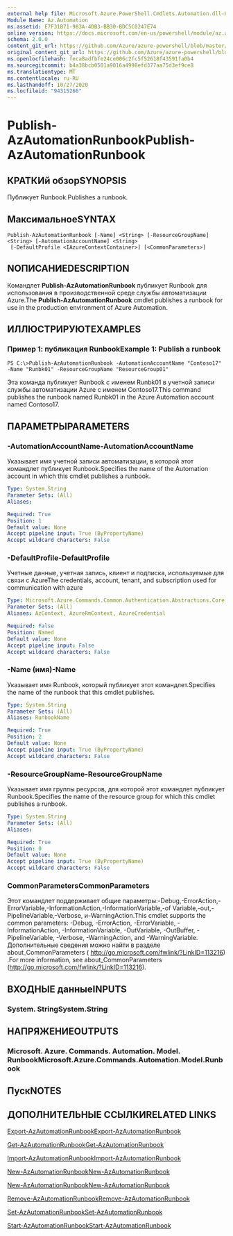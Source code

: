 ```yaml
---
external help file: Microsoft.Azure.PowerShell.Cmdlets.Automation.dll-Help.xml
Module Name: Az.Automation
ms.assetid: E7F31B71-983A-4DB3-BB30-BDC5C0247E74
online version: https://docs.microsoft.com/en-us/powershell/module/az.automation/publish-azautomationrunbook
schema: 2.0.0
content_git_url: https://github.com/Azure/azure-powershell/blob/master/src/Automation/Automation/help/Publish-AzAutomationRunbook.md
original_content_git_url: https://github.com/Azure/azure-powershell/blob/master/src/Automation/Automation/help/Publish-AzAutomationRunbook.md
ms.openlocfilehash: feca8adfbfe24ce006c2fc5f52618f43591fa0b4
ms.sourcegitcommit: b4a38bcb0501a9016a4998efd377aa75d3ef9ce8
ms.translationtype: MT
ms.contentlocale: ru-RU
ms.lasthandoff: 10/27/2020
ms.locfileid: "94315266"
---
```

# <span data-ttu-id="3403f-101">Publish-AzAutomationRunbook</span><span class="sxs-lookup"><span data-stu-id="3403f-101">Publish-AzAutomationRunbook</span></span>

## <span data-ttu-id="3403f-102">КРАТКИй обзор</span><span class="sxs-lookup"><span data-stu-id="3403f-102">SYNOPSIS</span></span>
<span data-ttu-id="3403f-103">Публикует Runbook.</span><span class="sxs-lookup"><span data-stu-id="3403f-103">Publishes a runbook.</span></span>

## <span data-ttu-id="3403f-104">Максимальное</span><span class="sxs-lookup"><span data-stu-id="3403f-104">SYNTAX</span></span>

```
Publish-AzAutomationRunbook [-Name] <String> [-ResourceGroupName] <String> [-AutomationAccountName] <String>
 [-DefaultProfile <IAzureContextContainer>] [<CommonParameters>]
```

## <span data-ttu-id="3403f-105">NОПИСАНИЕ</span><span class="sxs-lookup"><span data-stu-id="3403f-105">DESCRIPTION</span></span>
<span data-ttu-id="3403f-106">Командлет **Publish-AzAutomationRunbook** публикует Runbook для использования в производственной среде службы автоматизации Azure.</span><span class="sxs-lookup"><span data-stu-id="3403f-106">The **Publish-AzAutomationRunbook** cmdlet publishes a runbook for use in the production environment of Azure Automation.</span></span>

## <span data-ttu-id="3403f-107">ИЛЛЮСТРИРУЮТ</span><span class="sxs-lookup"><span data-stu-id="3403f-107">EXAMPLES</span></span>

### <span data-ttu-id="3403f-108">Пример 1: публикация Runbook</span><span class="sxs-lookup"><span data-stu-id="3403f-108">Example 1: Publish a runbook</span></span>
```
PS C:\>Publish-AzAutomationRunbook -AutomationAccountName "Contoso17" -Name "Runbk01" -ResourceGroupName "ResourceGroup01"
```

<span data-ttu-id="3403f-109">Эта команда публикует Runbook с именем Runbk01 в учетной записи службы автоматизации Azure с именем Contoso17.</span><span class="sxs-lookup"><span data-stu-id="3403f-109">This command publishes the runbook named Runbk01 in the Azure Automation account named Contoso17.</span></span>

## <span data-ttu-id="3403f-110">ПАРАМЕТРЫ</span><span class="sxs-lookup"><span data-stu-id="3403f-110">PARAMETERS</span></span>

### <span data-ttu-id="3403f-111">-AutomationAccountName</span><span class="sxs-lookup"><span data-stu-id="3403f-111">-AutomationAccountName</span></span>
<span data-ttu-id="3403f-112">Указывает имя учетной записи автоматизации, в которой этот командлет публикует Runbook.</span><span class="sxs-lookup"><span data-stu-id="3403f-112">Specifies the name of the Automation account in which this cmdlet publishes a runbook.</span></span>

```yaml
Type: System.String
Parameter Sets: (All)
Aliases:

Required: True
Position: 1
Default value: None
Accept pipeline input: True (ByPropertyName)
Accept wildcard characters: False
```

### <span data-ttu-id="3403f-113">-DefaultProfile</span><span class="sxs-lookup"><span data-stu-id="3403f-113">-DefaultProfile</span></span>
<span data-ttu-id="3403f-114">Учетные данные, учетная запись, клиент и подписка, используемые для связи с Azure</span><span class="sxs-lookup"><span data-stu-id="3403f-114">The credentials, account, tenant, and subscription used for communication with azure</span></span>

```yaml
Type: Microsoft.Azure.Commands.Common.Authentication.Abstractions.Core.IAzureContextContainer
Parameter Sets: (All)
Aliases: AzContext, AzureRmContext, AzureCredential

Required: False
Position: Named
Default value: None
Accept pipeline input: False
Accept wildcard characters: False
```

### <span data-ttu-id="3403f-115">-Name (имя)</span><span class="sxs-lookup"><span data-stu-id="3403f-115">-Name</span></span>
<span data-ttu-id="3403f-116">Указывает имя Runbook, который публикует этот командлет.</span><span class="sxs-lookup"><span data-stu-id="3403f-116">Specifies the name of the runbook that this cmdlet publishes.</span></span>

```yaml
Type: System.String
Parameter Sets: (All)
Aliases: RunbookName

Required: True
Position: 2
Default value: None
Accept pipeline input: True (ByPropertyName)
Accept wildcard characters: False
```

### <span data-ttu-id="3403f-117">-ResourceGroupName</span><span class="sxs-lookup"><span data-stu-id="3403f-117">-ResourceGroupName</span></span>
<span data-ttu-id="3403f-118">Указывает имя группы ресурсов, для которой этот командлет публикует Runbook.</span><span class="sxs-lookup"><span data-stu-id="3403f-118">Specifies the name of the resource group for which this cmdlet publishes a runbook.</span></span>

```yaml
Type: System.String
Parameter Sets: (All)
Aliases:

Required: True
Position: 0
Default value: None
Accept pipeline input: True (ByPropertyName)
Accept wildcard characters: False
```

### <span data-ttu-id="3403f-119">CommonParameters</span><span class="sxs-lookup"><span data-stu-id="3403f-119">CommonParameters</span></span>
<span data-ttu-id="3403f-120">Этот командлет поддерживает общие параметры:-Debug,-ErrorAction,-ErrorVariable,-InformationAction,-InformationVariable,-of Variable,-out,-PipelineVariable,-Verbose, и-WarningAction.</span><span class="sxs-lookup"><span data-stu-id="3403f-120">This cmdlet supports the common parameters: -Debug, -ErrorAction, -ErrorVariable, -InformationAction, -InformationVariable, -OutVariable, -OutBuffer, -PipelineVariable, -Verbose, -WarningAction, and -WarningVariable.</span></span> <span data-ttu-id="3403f-121">Дополнительные сведения можно найти в разделе about_CommonParameters ( http://go.microsoft.com/fwlink/?LinkID=113216) .</span><span class="sxs-lookup"><span data-stu-id="3403f-121">For more information, see about_CommonParameters (http://go.microsoft.com/fwlink/?LinkID=113216).</span></span>

## <span data-ttu-id="3403f-122">ВХОДНЫЕ данные</span><span class="sxs-lookup"><span data-stu-id="3403f-122">INPUTS</span></span>

### <span data-ttu-id="3403f-123">System. String</span><span class="sxs-lookup"><span data-stu-id="3403f-123">System.String</span></span>

## <span data-ttu-id="3403f-124">НАПРЯЖЕНИЕ</span><span class="sxs-lookup"><span data-stu-id="3403f-124">OUTPUTS</span></span>

### <span data-ttu-id="3403f-125">Microsoft. Azure. Commands. Automation. Model. Runbook</span><span class="sxs-lookup"><span data-stu-id="3403f-125">Microsoft.Azure.Commands.Automation.Model.Runbook</span></span>

## <span data-ttu-id="3403f-126">Пуск</span><span class="sxs-lookup"><span data-stu-id="3403f-126">NOTES</span></span>

## <span data-ttu-id="3403f-127">ДОПОЛНИТЕЛЬНЫЕ ССЫЛКИ</span><span class="sxs-lookup"><span data-stu-id="3403f-127">RELATED LINKS</span></span>

[<span data-ttu-id="3403f-128">Export-AzAutomationRunbook</span><span class="sxs-lookup"><span data-stu-id="3403f-128">Export-AzAutomationRunbook</span></span>](./Export-AzAutomationRunbook.md)

[<span data-ttu-id="3403f-129">Get-AzAutomationRunbook</span><span class="sxs-lookup"><span data-stu-id="3403f-129">Get-AzAutomationRunbook</span></span>](./Get-AzAutomationRunbook.md)

[<span data-ttu-id="3403f-130">Import-AzAutomationRunbook</span><span class="sxs-lookup"><span data-stu-id="3403f-130">Import-AzAutomationRunbook</span></span>](./Import-AzAutomationRunbook.md)

[<span data-ttu-id="3403f-131">New-AzAutomationRunbook</span><span class="sxs-lookup"><span data-stu-id="3403f-131">New-AzAutomationRunbook</span></span>](./New-AzAutomationRunbook.md)

[<span data-ttu-id="3403f-132">New-AzAutomationRunbook</span><span class="sxs-lookup"><span data-stu-id="3403f-132">New-AzAutomationRunbook</span></span>](./New-AzAutomationRunbook.md)

[<span data-ttu-id="3403f-133">Remove-AzAutomationRunbook</span><span class="sxs-lookup"><span data-stu-id="3403f-133">Remove-AzAutomationRunbook</span></span>](./Remove-AzAutomationRunbook.md)

[<span data-ttu-id="3403f-134">Set-AzAutomationRunbook</span><span class="sxs-lookup"><span data-stu-id="3403f-134">Set-AzAutomationRunbook</span></span>](./Set-AzAutomationRunbook.md)

[<span data-ttu-id="3403f-135">Start-AzAutomationRunbook</span><span class="sxs-lookup"><span data-stu-id="3403f-135">Start-AzAutomationRunbook</span></span>](./Start-AzAutomationRunbook.md)



